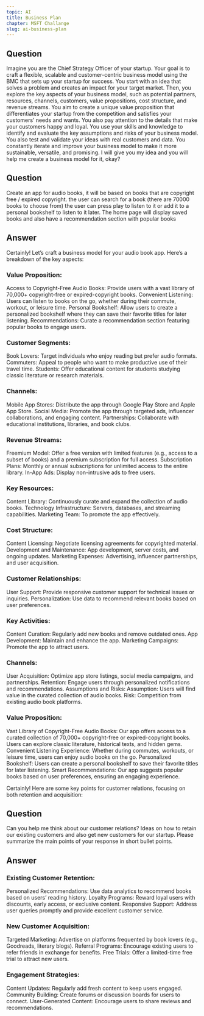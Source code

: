 ```yaml
---
topic: AI
title: Business Plan
chapter: MSFT Challange
slug: ai-business-plan
---
```


## Question

Imagine you are the Chief Strategy Officer of your startup.
Your goal is to craft a flexible, scalable and customer-centric business model using the BMC that sets up your startup for success.
You start with an idea that solves a problem and creates an impact for your target market.
Then, you explore the key aspects of your business model, such as potential partners, resources, channels, customers, value propositions, cost structure, and revenue streams.
You aim to create a unique value proposition that differentiates your startup from the competition and satisfies your customers’ needs and wants.
You also pay attention to the details that make your customers happy and loyal.
You use your skills and knowledge to identify and evaluate the key assumptions and risks of your business model.
You also test and validate your ideas with real customers and data.
You constantly iterate and improve your business model to make it more sustainable, versatile, and promising.
I will give you my idea and you will help me create a business model for it, okay?

## Question

Create an app for audio books, it will be based on books that are copyright free / expired copyright. the user can search for a book (there are 70000 books to choose from) the user can press play to listen to it or add it to a personal bookshelf to listen to it later. The home page will display saved books and also have a recommendation section with popular books

## Answer

Certainly! Let’s craft a business model for your audio book app. Here’s a breakdown of the key aspects:

### Value Proposition:

Access to Copyright-Free Audio Books: Provide users with a vast library of 70,000+ copyright-free or expired-copyright books.
Convenient Listening: Users can listen to books on the go, whether during their commute, workout, or leisure time.
Personal Bookshelf: Allow users to create a personalized bookshelf where they can save their favorite titles for later listening.
Recommendations: Curate a recommendation section featuring popular books to engage users.

### Customer Segments:

Book Lovers: Target individuals who enjoy reading but prefer audio formats.
Commuters: Appeal to people who want to make productive use of their travel time.
Students: Offer educational content for students studying classic literature or research materials.

### Channels:

Mobile App Stores: Distribute the app through Google Play Store and Apple App Store.
Social Media: Promote the app through targeted ads, influencer collaborations, and engaging content.
Partnerships: Collaborate with educational institutions, libraries, and book clubs.

### Revenue Streams:

Freemium Model: Offer a free version with limited features (e.g., access to a subset of books) and a premium subscription for full access.
Subscription Plans: Monthly or annual subscriptions for unlimited access to the entire library.
In-App Ads: Display non-intrusive ads to free users.

### Key Resources:

Content Library: Continuously curate and expand the collection of audio books.
Technology Infrastructure: Servers, databases, and streaming capabilities.
Marketing Team: To promote the app effectively.

### Cost Structure:

Content Licensing: Negotiate licensing agreements for copyrighted material.
Development and Maintenance: App development, server costs, and ongoing updates.
Marketing Expenses: Advertising, influencer partnerships, and user acquisition.

### Customer Relationships:

User Support: Provide responsive customer support for technical issues or inquiries.
Personalization: Use data to recommend relevant books based on user preferences.

### Key Activities:

Content Curation: Regularly add new books and remove outdated ones.
App Development: Maintain and enhance the app.
Marketing Campaigns: Promote the app to attract users.

### Channels:

User Acquisition: Optimize app store listings, social media campaigns, and partnerships.
Retention: Engage users through personalized notifications and recommendations.
Assumptions and Risks:
Assumption: Users will find value in the curated collection of audio books.
Risk: Competition from existing audio book platforms.

### Value Proposition:

Vast Library of Copyright-Free Audio Books: Our app offers access to a curated collection of 70,000+ copyright-free or expired-copyright books. Users can explore classic literature, historical texts, and hidden gems.
Convenient Listening Experience: Whether during commutes, workouts, or leisure time, users can enjoy audio books on the go.
Personalized Bookshelf: Users can create a personal bookshelf to save their favorite titles for later listening.
Smart Recommendations: Our app suggests popular books based on user preferences, ensuring an engaging experience.

Certainly! Here are some key points for customer relations, focusing on both retention and acquisition:

## Question

Can you help me think about our customer relations?
Ideas on how to retain our existing customers and also get new customers for our startup.
Please summarize the main points of your response in short bullet points.

## Answer

### Existing Customer Retention:

Personalized Recommendations: Use data analytics to recommend books based on users’ reading history.
Loyalty Programs: Reward loyal users with discounts, early access, or exclusive content.
Responsive Support: Address user queries promptly and provide excellent customer service.

### New Customer Acquisition:

Targeted Marketing: Advertise on platforms frequented by book lovers (e.g., Goodreads, literary blogs).
Referral Programs: Encourage existing users to refer friends in exchange for benefits.
Free Trials: Offer a limited-time free trial to attract new users.

### Engagement Strategies:

Content Updates: Regularly add fresh content to keep users engaged.
Community Building: Create forums or discussion boards for users to connect.
User-Generated Content: Encourage users to share reviews and recommendations.
